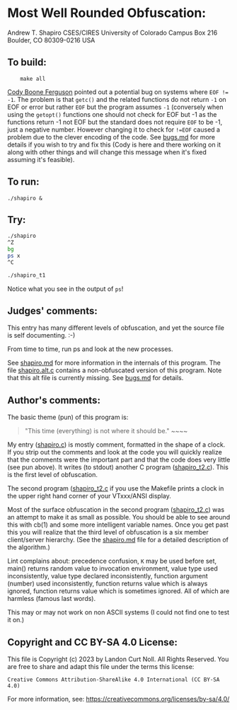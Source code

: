 # Most Well Rounded Obfuscation:

Andrew T. Shapiro
CSES/CIRES University of Colorado
Campus Box 216
Boulder, CO 80309-0216
USA

## To build:

        make all

[Cody Boone Ferguson](/winners.html#Cody_Boone_Ferguson) pointed out a potential
bug on systems where `EOF != -1`. The problem is that `getc()` and the related
functions do not return `-1` on EOF or error but rather `EOF` but the program
assumes `-1` (conversely when using the `getopt()` functions one should not
check for EOF but -1 as the functions return -1 not EOF but the standard does
not require `EOF` to be -1, just a negative number. However changing it to check
for `!=EOF` caused a problem due to the clever encoding of the code. See
[bugs.md](/bugs.md) for more details if you wish to try and fix this (Cody is
here and there working on it along with other things and will change this
message when it's fixed assuming it's feasible).


## To run:

	./shapiro &

## Try:

```sh
./shapiro
^Z
bg
ps x
^C

./shapiro_t1
```

Notice what you see in the output of `ps`!


## Judges' comments:

This entry has many different levels of obfuscation, and yet the
source file is self documenting.  :-)

From time to time, run ps and look at the new processes.

See [shapiro.md](shapiro.md) for more information in the internals of this program.
The file [shapiro.alt.c](shapiro.alt.c) contains a non-obfuscated version of
this program. Note that this alt file is currently missing. See
[bugs.md](/bugs.md) for details.


## Author's comments:

The basic theme (pun) of this program is:
    

> "This time (everything) is not where it should be."
>       ~~~~


My entry ([shapiro.c](shapiro.c)) is mostly comment, formatted in the shape of a 
clock. If you strip out the comments and look at the code you will 
quickly realize that the comments were the important part and that 
the code does very little (see pun above). It writes (to stdout) 
another C program ([shapiro_t2.c](shapiro_t2.c)). This is the first level of 
obfuscation.

The second program ([shapiro_t2.c](shapiro_t2.c) if you use the Makefile
prints a clock in the upper right hand corner of your VTxxx/ANSI display.

Most of the surface obfuscation in the second program
([shapiro_t2.c](shapiro_t2.c)) 
was an attempt to make it as small as possible. You should be able to 
see around this with cb(1) and some more intelligent variable names. 
Once you get past this you will realize that the third level of 
obfuscation is a six member client/server hierarchy. 
(See the [shapiro.md](shapiro.md) file for a detailed description of the
algorithm.)

Lint complains about: precedence confusion, `K` may be used before set,
main() returns random value to invocation environment, value type used 
inconsistently, value type declared inconsistently, function argument 
(number) used inconsistently, function returns value which is always 
ignored, function returns value which is sometimes ignored.
All of which are harmless (famous last words). 

This may or may not work on non ASCII systems (I could not find one to
test it on.)

## Copyright and CC BY-SA 4.0 License:

This file is Copyright (c) 2023 by Landon Curt Noll.  All Rights Reserved.
You are free to share and adapt this file under the terms this license:

    Creative Commons Attribution-ShareAlike 4.0 International (CC BY-SA 4.0)

For more information, see: https://creativecommons.org/licenses/by-sa/4.0/
